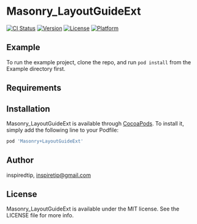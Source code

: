 # Masonry_LayoutGuideExt

[![CI Status](https://img.shields.io/travis/inspiredtip/Masonry_LayoutGuideExt.svg?style=flat)](https://travis-ci.org/inspiredtip/Masonry+LayoutGuideExt)
[![Version](https://img.shields.io/cocoapods/v/Masonry_LayoutGuideExt.svg?style=flat)](https://cocoapods.org/pods/Masonry+LayoutGuideExt)
[![License](https://img.shields.io/cocoapods/l/Masonry_LayoutGuideExt.svg?style=flat)](https://cocoapods.org/pods/Masonry+LayoutGuideExt)
[![Platform](https://img.shields.io/cocoapods/p/Masonry_LayoutGuideExt.svg?style=flat)](https://cocoapods.org/pods/Masonry+LayoutGuideExt)

## Example

To run the example project, clone the repo, and run `pod install` from the Example directory first.

## Requirements

## Installation

Masonry_LayoutGuideExt is available through [CocoaPods](https://cocoapods.org). To install
it, simply add the following line to your Podfile:

```ruby
pod 'Masonry+LayoutGuideExt'
```

## Author

inspiredtip, inspiretip@gmail.com

## License

Masonry_LayoutGuideExt is available under the MIT license. See the LICENSE file for more info.
